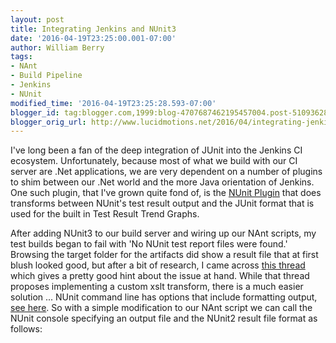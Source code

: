 ```yaml
---
layout: post
title: Integrating Jenkins and NUnit3
date: '2016-04-19T23:25:00.001-07:00'
author: William Berry
tags:
- NAnt
- Build Pipeline
- Jenkins
- NUnit
modified_time: '2016-04-19T23:25:28.593-07:00'
blogger_id: tag:blogger.com,1999:blog-4707687462195457004.post-5109362814848878754
blogger_orig_url: http://www.lucidmotions.net/2016/04/integrating-jenkins-and-nunit3.html
---
```


I've long been a fan of the deep integration of JUnit into the Jenkins CI 
ecosystem.  Unfortunately, because most of what we build with our CI server 
are .Net applications, we are very dependent on a number of plugins to shim 
between our .Net world and the more Java orientation of Jenkins.  One such 
plugin, that I've grown quite fond of, is the 
[NUnit Plugin](https://wiki.jenkins-ci.org/display/JENKINS/NUnit+Plugin) that does 
transforms between NUnit's test result output and the JUnit format that is 
used for the built in Test Result Trend Graphs. 

After adding NUnit3 to our build server and wiring up our NAnt scripts, 
my test builds began to fail with 'No NUnit test report files were found.'  
Browsing the target folder for the artifacts did show a result file that at 
first blush looked good, but after a bit of research, I came across 
[this thread](https://issues.jenkins-ci.org/browse/JENKINS-27906) which gives a 
pretty good hint about the issue at hand. While that thread proposes 
implementing a custom xslt transform, there is a much easier solution ... 
NUnit command line has options that include formatting output, 
[see here](https://github.com/nunit/dev/wiki/Command-Line-Options#output-specification-format). 
So with a simple modification to our NAnt script we can call the NUnit console 
specifying an output file and the NUnit2 result file format as follows: 

<script 
src="https://gist.github.com/WilliamBerryiii/64706aa2e98b6d0b7d304546ca63d927.js"></script> 